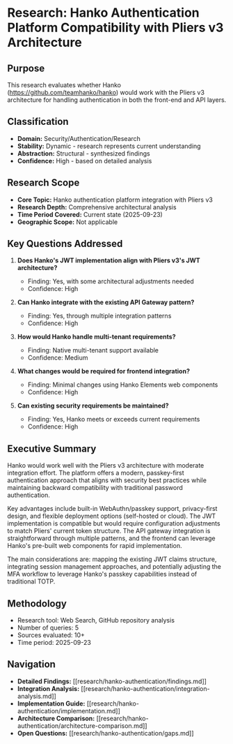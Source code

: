 # Research: Hanko Authentication Platform Compatibility with Pliers v3 Architecture

## Purpose
This research evaluates whether Hanko (https://github.com/teamhanko/hanko) would work with the Pliers v3 architecture for handling authentication in both the front-end and API layers.

## Classification
- **Domain:** Security/Authentication/Research
- **Stability:** Dynamic - research represents current understanding
- **Abstraction:** Structural - synthesized findings
- **Confidence:** High - based on detailed analysis

## Research Scope
- **Core Topic:** Hanko authentication platform integration with Pliers v3
- **Research Depth:** Comprehensive architectural analysis
- **Time Period Covered:** Current state (2025-09-23)
- **Geographic Scope:** Not applicable

## Key Questions Addressed
1. **Does Hanko's JWT implementation align with Pliers v3's JWT architecture?**
   - Finding: Yes, with some architectural adjustments needed
   - Confidence: High

2. **Can Hanko integrate with the existing API Gateway pattern?**
   - Finding: Yes, through multiple integration patterns
   - Confidence: High

3. **How would Hanko handle multi-tenant requirements?**
   - Finding: Native multi-tenant support available
   - Confidence: Medium

4. **What changes would be required for frontend integration?**
   - Finding: Minimal changes using Hanko Elements web components
   - Confidence: High

5. **Can existing security requirements be maintained?**
   - Finding: Yes, Hanko meets or exceeds current requirements
   - Confidence: High

## Executive Summary

Hanko would work well with the Pliers v3 architecture with moderate integration effort. The platform offers a modern, passkey-first authentication approach that aligns with security best practices while maintaining backward compatibility with traditional password authentication.

Key advantages include built-in WebAuthn/passkey support, privacy-first design, and flexible deployment options (self-hosted or cloud). The JWT implementation is compatible but would require configuration adjustments to match Pliers' current token structure. The API gateway integration is straightforward through multiple patterns, and the frontend can leverage Hanko's pre-built web components for rapid implementation.

The main considerations are: mapping the existing JWT claims structure, integrating session management approaches, and potentially adjusting the MFA workflow to leverage Hanko's passkey capabilities instead of traditional TOTP.

## Methodology
- Research tool: Web Search, GitHub repository analysis
- Number of queries: 5
- Sources evaluated: 10+
- Time period: 2025-09-23

## Navigation
- **Detailed Findings:** [[research/hanko-authentication/findings.md]]
- **Integration Analysis:** [[research/hanko-authentication/integration-analysis.md]]
- **Implementation Guide:** [[research/hanko-authentication/implementation.md]]
- **Architecture Comparison:** [[research/hanko-authentication/architecture-comparison.md]]
- **Open Questions:** [[research/hanko-authentication/gaps.md]]